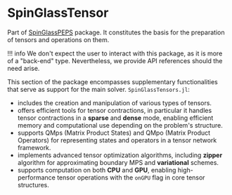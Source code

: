 # SpinGlassTensor

Part of [SpinGlassPEPS](https://github.com/euro-hpc-pl/SpinGlassPEPS.jl) package. It constitutes the basis for the preparation of tensors and operations on them.

!!! info
    We don't expect the user to interact with this package, as it is more of a "back-end" type. Nevertheless, we provide API references should the need arise.

This section of the package encompasses supplementary functionalities that serve as support for the main solver. `SpinGlassTensors.jl`:
* includes the creation and manipulation of various types of tensors.
* offers efficient tools for tensor contractions, in particular it handles tensor contractions in a **sparse** and **dense** mode, enabling efficient memory and computational use depending on the problem's structure.
* supports QMps (Matrix Product States) and QMpo (Matrix Product Operators) for representing states and operators in a tensor network framework.
* implements advanced tensor optimization algorithms, including **zipper** algorithm for approximating boundary MPS and **variational** schemes.
* supports computation on both **CPU** and **GPU**, enabling high-performance tensor operations with the `onGPU` flag in core tensor structures.